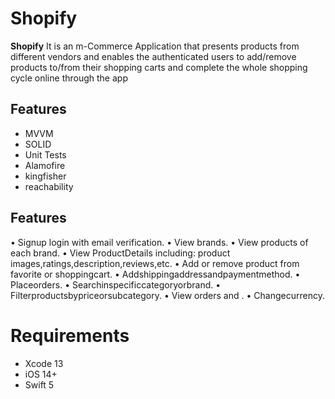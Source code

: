 # Shopify


**Shopify** It is an m-Commerce Application that presents products from different vendors and enables the authenticated users to add/remove products to/from their shopping carts and complete the whole shopping cycle online through the app
 

## Features

* MVVM 
* SOLID
* Unit Tests
* Alamofire
* kingfisher
* reachability


## Features
• Signup login with email verification.
• View brands.
• View products of each brand.
• View ProductDetails including: product images,ratings,description,reviews,etc.
• Add or remove product from favorite or shoppingcart. 
• Addshippingaddressandpaymentmethod.
• Placeorders.
• Searchinspecificcategoryorbrand.
• Filterproductsbypriceorsubcategory.
• View orders and .
• Changecurrency.



# Requirements

* Xcode 13
* iOS 14+
* Swift 5
